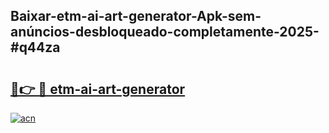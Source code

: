 ## Baixar-etm-ai-art-generator-Apk-sem-anúncios-desbloqueado-completamente-2025-#q44za

# <h2><a href="https://ainizakaria.my?title=etm-ai-art-generator&ref=20M">🔗👉 🔴 etm-ai-art-generator</a></h2>

[![acn](https://github.com/user-attachments/assets/0f9c940e-d8b0-45ae-aac7-cd30a18b3e1c)](https://ainizakaria.my?title=etm-ai-art-generator&ref=20M)

